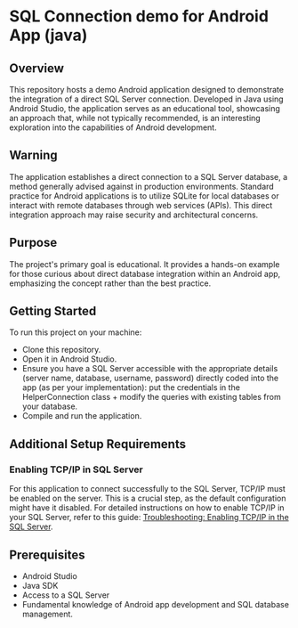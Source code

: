 # SQL Connection demo for Android App (java)

## Overview
This repository hosts a demo Android application designed to demonstrate the integration of a direct SQL Server connection. Developed in Java using Android Studio, the application serves as an educational tool, showcasing an approach that, while not typically recommended, is an interesting exploration into the capabilities of Android development.

## Warning
The application establishes a direct connection to a SQL Server database, a method generally advised against in production environments. Standard practice for Android applications is to utilize SQLite for local databases or interact with remote databases through web services (APIs). This direct integration approach may raise security and architectural concerns.

## Purpose
The project's primary goal is educational. It provides a hands-on example for those curious about direct database integration within an Android app, emphasizing the concept rather than the best practice.

## Getting Started
To run this project on your machine:

- Clone this repository.
- Open it in Android Studio.
- Ensure you have a SQL Server accessible with the appropriate details (server name, database, username, password) directly coded into the app (as per your implementation): 
put the credentials in the HelperConnection class + modify the queries with existing tables from your database. 
- Compile and run the application.

## Additional Setup Requirements

### Enabling TCP/IP in SQL Server

For this application to connect successfully to the SQL Server, TCP/IP must be enabled on the server. This is a crucial step, as the default configuration might have it disabled. For detailed instructions on how to enable TCP/IP in your SQL Server, refer to this guide: [Troubleshooting: Enabling TCP/IP in the SQL Server](https://help.dugeo.com/m/Insight/l/438913-troubleshooting-enabling-tcp-ip-in-the-sql-server).

## Prerequisites
- Android Studio
- Java SDK
- Access to a SQL Server
- Fundamental knowledge of Android app development and SQL database management.

